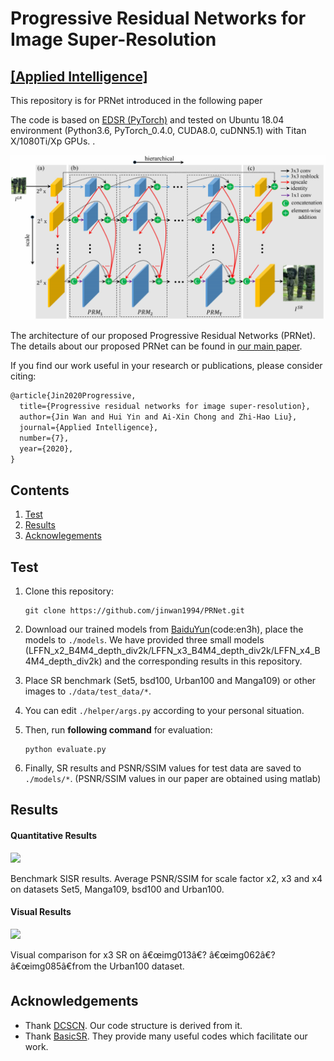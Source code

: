 # Progressive Residual Networks for Image Super-Resolution 
[[Applied Intelligence]](http://link.springer.com/article/10.1007/s10489-019-01548-8)
-------------
This repository is for PRNet introduced in the following paper


The code is based on [EDSR (PyTorch)](https://github.com/thstkdgus35/EDSR-PyTorch) and tested on Ubuntu 18.04 environment (Python3.6, PyTorch_0.4.0, CUDA8.0, cuDNN5.1) with Titan X/1080Ti/Xp GPUs. .

![framework](/figs/Framework.png)

The architecture of our proposed Progressive Residual Networks (PRNet). The details about our proposed PRNet can be found in [our main paper](http://link.springer.com/article/10.1007/s10489-019-01548-8).

If you find our work useful in your research or publications, please consider citing:

```latex
@article{Jin2020Progressive,
  title={Progressive residual networks for image super-resolution},
  author={Jin Wan and Hui Yin and Ai-Xin Chong and Zhi-Hao Liu},
  journal={Applied Intelligence},
  number={7},
  year={2020},
}
```

## Contents
1. [Test](#test)
2. [Results](#results)
3. [Acknowlegements](#acknowledgements)

## Test

1. Clone this repository:

   ```shell
   git clone https://github.com/jinwan1994/PRNet.git
   ```

2. Download our trained models from [BaiduYun](https://pan.baidu.com/s/13QxG0S4ErCvY81q2x6io5A)(code:en3h), place the models to `./models`. We have provided three small models (LFFN_x2_B4M4_depth_div2k/LFFN_x3_B4M4_depth_div2k/LFFN_x4_B4M4_depth_div2k) and the corresponding results in this repository.

3. Place SR benchmark (Set5, bsd100, Urban100 and Manga109) or other images to `./data/test_data/*`.

4. You can edit `./helper/args.py` according to your personal situation.

5. Then, run **following command** for evaluation:
   ```shell
   python evaluate.py
   ```

6. Finally, SR results and PSNR/SSIM values for test data are saved to `./models/*`. (PSNR/SSIM values in our paper are obtained using matlab)

## Results

#### Quantitative Results

![](figs/benchmark.png)

Benchmark SISR results. Average PSNR/SSIM for scale factor x2, x3 and x4 on datasets Set5, Manga109, bsd100 and Urban100.

#### Visual Results

![](figs/visual_compare.png)

Visual comparison for x3 SR on â€œimg013â€? â€œimg062â€? â€œimg085â€from the Urban100 dataset.

## Acknowledgements

- Thank [DCSCN](https://github.com/jiny2001/dcscn-super-resolution). Our code structure is derived from it. 
- Thank [BasicSR](https://github.com/xinntao/BasicSR). They provide many useful codes which facilitate our work.

